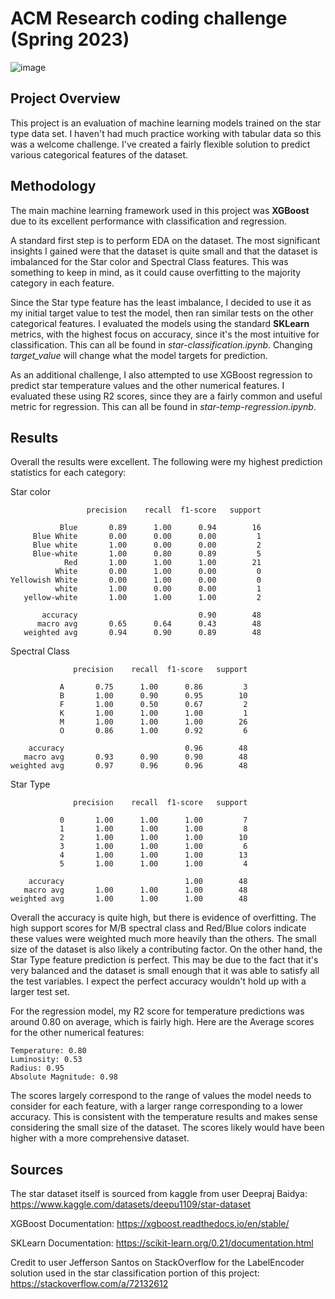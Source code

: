 # ACM Research coding challenge (Spring 2023)

![image](https://user-images.githubusercontent.com/72369124/211179527-0ee60624-2794-4e13-bf7f-f88b5c950e44.png)

## Project Overview

This project is an evaluation of machine learning models trained on the star type data set. I haven't had much practice working with tabular data so this was a welcome challenge. I've created a fairly flexible solution to predict various categorical features of the dataset.

## Methodology

The main machine learning framework used in this project was **XGBoost** due to its excellent performance with classification and regression.

A standard first step is to perform EDA on the dataset.
The most significant insights I gained were that the dataset is quite small and that the dataset is imbalanced for the Star color and Spectral Class features. This was something to keep in mind, as it could cause overfitting to the majority category in each feature.

Since the Star type feature has the least imbalance, I decided to use it as my initial target value to test the model, then ran similar tests on the other categorical features. I evaluated the models using the standard **SKLearn** metrics, with the highest focus on accuracy, since it's the most intuitive for classification. This can all be found in *star-classification.ipynb*. Changing *target_value* will change what the model targets for prediction.

As an additional challenge, I also attempted to use XGBoost regression to predict star temperature values and the other numerical features. I evaluated these using R2 scores, since they are a fairly common and useful metric for regression. This can all be found in *star-temp-regression.ipynb*.

## Results

Overall the results were excellent. The following were my highest prediction statistics for each category:

Star color

                     precision    recall  f1-score   support

               Blue       0.89      1.00      0.94        16
         Blue White       0.00      0.00      0.00         1
         Blue white       1.00      0.00      0.00         2
         Blue-white       1.00      0.80      0.89         5
                Red       1.00      1.00      1.00        21
              White       0.00      1.00      0.00         0
    Yellowish White       0.00      1.00      0.00         0
              white       1.00      0.00      0.00         1
       yellow-white       1.00      1.00      1.00         2

           accuracy                           0.90        48
          macro avg       0.65      0.64      0.43        48
       weighted avg       0.94      0.90      0.89        48

Spectral Class

                  precision    recall  f1-score   support

               A       0.75      1.00      0.86         3
               B       1.00      0.90      0.95        10
               F       1.00      0.50      0.67         2
               K       1.00      1.00      1.00         1
               M       1.00      1.00      1.00        26
               O       0.86      1.00      0.92         6

        accuracy                           0.96        48
       macro avg       0.93      0.90      0.90        48
    weighted avg       0.97      0.96      0.96        48

Star Type

                  precision    recall  f1-score   support

               0       1.00      1.00      1.00         7
               1       1.00      1.00      1.00         8
               2       1.00      1.00      1.00        10
               3       1.00      1.00      1.00         6
               4       1.00      1.00      1.00        13
               5       1.00      1.00      1.00         4

        accuracy                           1.00        48
       macro avg       1.00      1.00      1.00        48
    weighted avg       1.00      1.00      1.00        48

Overall the accuracy is quite high, but there is evidence of overfitting. The high support scores for M/B spectral class and Red/Blue colors indicate these values were weighted much more heavily than the others. The small size of the dataset is also likely a contributing factor. On the other hand, the Star Type feature prediction is perfect. This may be due to the fact that it's very balanced and the dataset is small enough that it was able to satisfy all the test variables. I expect the perfect accuracy wouldn't hold up with a larger test set.

For the regression model, my R2 score for temperature predictions was around 0.80 on average, which is fairly high. Here are the Average scores for the other numerical features:

    Temperature: 0.80
    Luminosity: 0.53
    Radius: 0.95
    Absolute Magnitude: 0.98

The scores largely correspond to the range of values the model needs to consider for each feature, with a larger range corresponding to a lower accuracy. This is consistent with the temperature results and makes sense considering the small size of the dataset. The scores likely would have been higher with a more comprehensive dataset.

## Sources

The star dataset itself is sourced from kaggle from user Deepraj Baidya:
https://www.kaggle.com/datasets/deepu1109/star-dataset

XGBoost Documentation:
https://xgboost.readthedocs.io/en/stable/

SKLearn Documentation:
https://scikit-learn.org/0.21/documentation.html

Credit to user Jefferson Santos on StackOverflow for the LabelEncoder solution used in the star classification portion of this project:
https://stackoverflow.com/a/72132612
